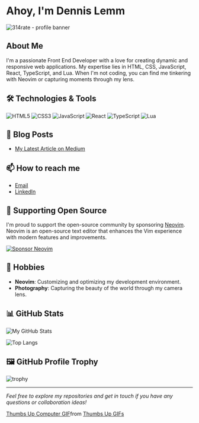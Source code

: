 # Ahoy, I'm Dennis Lemm


![314rate -  profile banner](https://github.com/user-attachments/assets/c8cac340-e87f-4295-8cca-a57ac19215a1)

## About Me

I'm a passionate Front End Developer with a love for creating dynamic and responsive web applications. My expertise lies in HTML, CSS, JavaScript, React, TypeScript, and Lua. When I'm not coding, you can find me tinkering with Neovim or capturing moments through my lens.

## 🛠️ Technologies & Tools

![HTML5](https://img.shields.io/badge/-HTML5-E34F26?style=flat-square&logo=html5&logoColor=white)
![CSS3](https://img.shields.io/badge/-CSS3-1572B6?style=flat-square&logo=css3)
![JavaScript](https://img.shields.io/badge/-JavaScript-F7DF1E?style=flat-square&logo=javascript&logoColor=black)
![React](https://img.shields.io/badge/-React-61DAFB?style=flat-square&logo=react&logoColor=black)
![TypeScript](https://img.shields.io/badge/-TypeScript-007ACC?style=flat-square&logo=typescript)
![Lua](https://img.shields.io/badge/-Lua-2C2D72?style=flat-square&logo=lua)

## 📖 Blog Posts

- [My Latest Article on Medium](https://medium.com/@314rate/latest)

## 📫 How to reach me

- [Email](mailto:dennis.lemm@jvm.com)
- [LinkedIn](https://www.linkedin.com/in/dennis-lemm/)

## 💖 Supporting Open Source

I'm proud to support the open-source community by sponsoring [Neovim](https://github.com/neovim/neovim). Neovim is an open-source text editor that enhances the Vim experience with modern features and improvements.

[![Sponsor Neovim](https://img.shields.io/badge/Sponsor%20Neovim-%2341b883.svg?style=for-the-badge&logo=github-sponsors&logoColor=white)](https://github.com/neovim/neovim)

## 🎨 Hobbies

- **Neovim**: Customizing and optimizing my development environment.
- **Photography**: Capturing the beauty of the world through my camera lens.

## 📊 GitHub Stats

![My GitHub Stats](https://github-readme-stats.vercel.app/api?username=dlemm&show_icons=true&theme=dark&bg_color=0d1117&title_color=58a6ff&text_color=c9d1d9&icon_color=58a6ff)

![Top Langs](https://github-readme-stats.vercel.app/api/top-langs/?username=dlemm&layout=compact&theme=dark&bg_color=0d1117&title_color=58a6ff&text_color=c9d1d9&icon_color=58a6ff)

## 🖼️ GitHub Profile Trophy

![trophy](https://github-profile-trophy.vercel.app/?username=dlemm&theme=darkhub&no-bg=true&no-frame=true&column=7&margin-w=15&margin-h=15)

---

*Feel free to explore my repositories and get in touch if you have any questions or collaboration ideas!*

<div class="tenor-gif-embed" data-postid="4533805" data-share-method="host" data-aspect-ratio="1.32773" data-width="100%"><a href="https://tenor.com/view/thumbs-up-computer-kid-okay-gif-4533805">Thumbs Up Computer GIF</a>from <a href="https://tenor.com/search/thumbs+up-gifs">Thumbs Up GIFs</a></div> <script type="text/javascript" async src="https://tenor.com/embed.js"></script>
